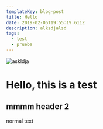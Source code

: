 ```yaml
---
templateKey: blog-post
title: Hello
date: 2019-02-05T19:55:19.611Z
description: alksdjalsd
tags:
  - test
  - prueba
---
```

![askldja](/img/1577.jpg "laksjda")

# Hello, this is a test

## mmmm header 2

normal text

